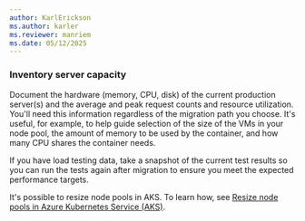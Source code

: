 ```yaml
---
author: KarlErickson
ms.author: karler
ms.reviewer: manriem
ms.date: 05/12/2025
---
```


### Inventory server capacity

Document the hardware (memory, CPU, disk) of the current production server(s) and the average and peak request counts and resource utilization. You'll need this information regardless of the migration path you choose. It's useful, for example, to help guide selection of the size of the VMs in your node pool, the amount of memory to be used by the container, and how many CPU shares the container needs.

If you have load testing data, take a snapshot of the current test results so you can run the tests again after migration to ensure you meet the expected performance targets.

It's possible to resize node pools in AKS. To learn how, see [Resize node pools in Azure Kubernetes Service (AKS)](/azure/aks/resize-node-pool).
